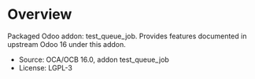 # Overview

Packaged Odoo addon: test_queue_job. Provides features documented in upstream Odoo 16 under this addon.

- Source: OCA/OCB 16.0, addon test_queue_job
- License: LGPL-3
